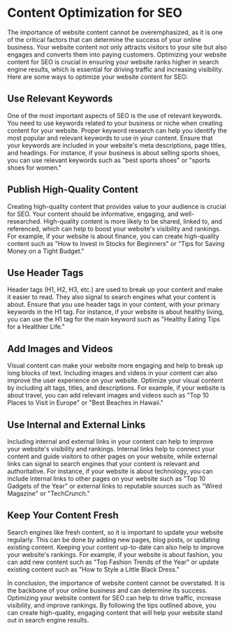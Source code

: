 <title>Creating an Effective Landing Page</title>
<meta
name="description"
content="A helpful guide to optimizing your website content for search engine optimization"
/>

# Content Optimization for SEO

The importance of website content cannot be overemphasized, as it is
one of the critical factors that can determine the success of your
online business. Your website content not only attracts visitors to
your site but also engages and converts them into paying customers.
Optimizing your website content for SEO is crucial in ensuring your
website ranks higher in search engine results, which is essential
for driving traffic and increasing visibility. Here are some ways to
optimize your website content for SEO:

## Use Relevant Keywords

One of the most important aspects of SEO is the use of relevant
keywords. You need to use keywords related to your business or niche
when creating content for your website. Proper keyword research can
help you identify the most popular and relevant keywords to use in
your content. Ensure that your keywords are included in your
website's meta descriptions, page titles, and headings. For
instance, if your business is about selling sports shoes, you can
use relevant keywords such as "best sports shoes" or "sports shoes
for women."

## Publish High-Quality Content

Creating high-quality content that provides value to your audience
is crucial for SEO. Your content should be informative, engaging,
and well-researched. High-quality content is more likely to be
shared, linked to, and referenced, which can help to boost your
website's visibility and rankings. For example, if your website is
about finance, you can create high-quality content such as "How to
Invest in Stocks for Beginners" or "Tips for Saving Money on a Tight
Budget."

## Use Header Tags

Header tags (H1, H2, H3, etc.) are used to break up your content and
make it easier to read. They also signal to search engines what your
content is about. Ensure that you use header tags in your content,
with your primary keywords in the H1 tag. For instance, if your
website is about healthy living, you can use the H1 tag for the main
keyword such as "Healthy Eating Tips for a Healthier Life."

## Add Images and Videos

Visual content can make your website more engaging and help to break
up long blocks of text. Including images and videos in your content
can also improve the user experience on your website. Optimize your
visual content by including alt tags, titles, and descriptions. For
example, if your website is about travel, you can add relevant
images and videos such as "Top 10 Places to Visit in Europe" or
"Best Beaches in Hawaii."

## Use Internal and External Links

Including internal and external links in your content can help to
improve your website's visibility and rankings. Internal links help
to connect your content and guide visitors to other pages on your
website, while external links can signal to search engines that your
content is relevant and authoritative. For instance, if your website
is about technology, you can include internal links to other pages
on your website such as "Top 10 Gadgets of the Year" or external
links to reputable sources such as "Wired Magazine" or "TechCrunch."

## Keep Your Content Fresh

Search engines like fresh content, so it is important to update your
website regularly. This can be done by adding new pages, blog posts,
or updating existing content. Keeping your content up-to-date can
also help to improve your website's rankings. For example, if your
website is about fashion, you can add new content such as "Top
Fashion Trends of the Year" or update existing content such as "How
to Style a Little Black Dress."

In conclusion, the importance of website content cannot be
overstated. It is the backbone of your online business and can
determine its success. Optimizing your website content for SEO can
help to drive traffic, increase visibility, and improve rankings. By
following the tips outlined above, you can create high-quality,
engaging content that will help your website stand out in search
engine results.
